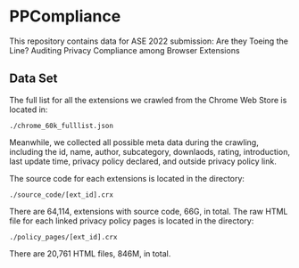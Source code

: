 # PPCompliance
This repository contains data for ASE 2022 submission: Are they Toeing the Line? Auditing Privacy Compliance among Browser Extensions

## Data Set
The full list for all the extensions we crawled from the Chrome Web Store is located in:
```
./chrome_60k_fulllist.json
```
Meanwhile, we collected all possible meta data during the crawling, including the id, name, author, subcategory, downlaods, rating, introduction, last update time, privacy policy declared, and outside privacy policy link.

The source code for each extensions is located in the directory:
```
./source_code/[ext_id].crx
```
There are 64,114, extensions with source code, 66G, in total.
The raw HTML file for each linked privacy policy pages is located in the directory:
```
./policy_pages/[ext_id].crx
```
There are 20,761 HTML files, 846M, in total.
